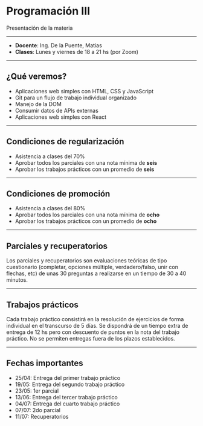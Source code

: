 # Programación III

Presentación de la materia

---

- **Docente**: Ing. De la Puente, Matias
- **Clases**: Lunes y viernes de 18 a 21 hs (por Zoom)

---

## ¿Qué veremos?

- Aplicaciones web simples con HTML, CSS y JavaScript
- Git para un flujo de trabajo individual organizado
- Manejo de la DOM
- Consumir datos de APIs externas
- Aplicaciones web simples con React

---

## Condiciones de regularización

- Asistencia a clases del 70%
- Aprobar todos los parciales con una nota mínima de **seis**
- Aprobar los trabajos prácticos con un promedio de **seis**

---

## Condiciones de promoción

- Asistencia a clases del 80%
- Aprobar todos los parciales con una nota mínima de **ocho**
- Aprobar los trabajos prácticos con un promedio de **ocho**

---

## Parciales y recuperatorios

Los parciales y recuperatorios son evaluaciones teóricas de tipo cuestionario
(completar, opciones múltiple, verdadero/falso, unir con flechas, etc) de unas
30 preguntas a realizarse en un tiempo de 30 a 40 minutos.

---

## Trabajos prácticos

Cada trabajo práctico consistirá en la resolución de ejercicios de forma
individual en el transcurso de 5 días. Se dispondrá de un tiempo extra de
entrega de 12 hs pero con descuento de puntos en la nota del trabajo práctico.
No se permiten entregas fuera de los plazos establecidos.

---

## Fechas importantes

- 25/04: Entrega del primer trabajo práctico
- 19/05: Entrega del segundo trabajo práctico
- 23/05: 1er parcial
- 13/06: Entrega del tercer trabajo práctico
- 04/07: Entrega del cuarto trabajo práctico
- 07/07: 2do parcial
- 11/07: Recuperatorios
